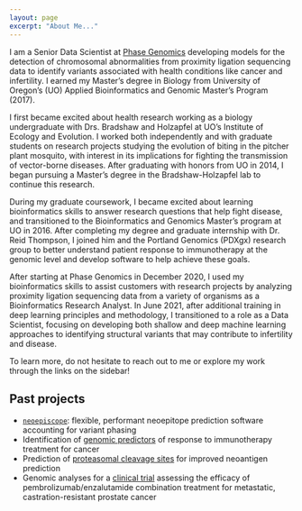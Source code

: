 ```yaml
---
layout: page
excerpt: "About Me..."
---
```


I am a Senior Data Scientist at [Phase Genomics](https://phasegenomics.com/) developing models for the detection of chromosomal abnormalities from proximity ligation sequencing data to identify variants associated with health conditions like cancer and infertility. I earned my Master’s degree in Biology from University of Oregon’s (UO) Applied Bioinformatics and Genomic Master’s Program (2017).

I first became excited about health research working as a biology undergraduate with Drs. Bradshaw and Holzapfel at UO’s Institute of Ecology and Evolution. I worked both independently and with graduate students on research projects studying the evolution of biting in the pitcher plant mosquito, with interest in its implications for fighting the transmission of vector-borne diseases. After graduating with honors from UO in 2014, I began pursuing a Master’s degree in the Bradshaw-Holzapfel lab to continue this research.

During my graduate coursework, I became excited about learning bioinformatics skills to answer research questions that help fight disease, and transitioned to the Bioinformatics and Genomics Master’s program at UO in 2016. After completing my degree and graduate internship with Dr. Reid Thompson, I joined him and the Portland Genomics (PDXgx) research group to better understand patient response to immunotherapy at the genomic level and develop software to help achieve these goals. 

After starting at Phase Genomics in December 2020, I used my bioinformatics skills to assist customers with research projects by analyzing proximity ligation sequencing data from a variety of organisms as a Bioinformatics Research Analyst. In June 2021, after additional training in deep learning principles and methodology, I transitioned to a role as a Data Scientist, focusing on developing both shallow and deep machine learning approaches to identifying structural variants that may contribute to infertility and disease.

To learn more, do not hesitate to reach out to me or explore my work through the links on the sidebar!

## Past projects

* [`neoepiscope`](https://github.com/pdxgx/neoepiscope): flexible, performant neoepitope prediction software accounting for variant phasing
* Identification of [genomic predictors](https://genomemedicine.biomedcentral.com/articles/10.1186/s13073-020-00729-2) of response to immunotherapy treatment for cancer
* Prediction of [proteasomal cleavage sites](https://academic.oup.com/bioinformatics/article/37/21/3723/6363787) for improved neoantigen prediction
* Genomic analyses for a [clinical trial](https://clinicaltrials.gov/ct2/show/NCT02312557) assessing the efficacy of pembrolizumab/enzalutamide combination treatment for metastatic, castration-resistant prostate cancer
